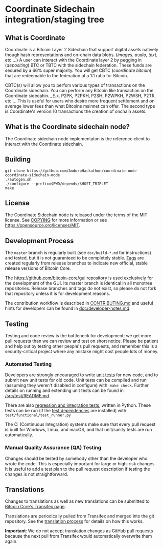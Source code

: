 Coordinate Sidechain integration/staging tree
=====================================

What is Coordinate
------------------
Coordinate is a Bitcoin Layer 2 Sidechain that support digital assets natively though hash representations and
on-chain data blobs. (_images_, _audio_, _text_, etc ...) A user can interact with the Coordinate layer 2 by
pegging in (_depositing_) BTC or TBTC with the sidechain federation. These funds are secured by a 66% super majority.
You will get CBTC (_coordinate bitcoin_) that are redeemable to the federation at a 1:1 ratio for Bitcoin.

CBTC(s) will allow you to perfom various types of transactions on the Coordinate sidechain. You can perform
any Bitcoin like transaction on the Coordinate sidecahin. _E.x. P2PK, P2PKH, P2SH, P2WPKH, P2WSH, P2TR, etc ...
This is useful for users who desire more frequent settlement and on average lower fees than what Bitcoins mainnet
can offer. The second type is Coordinate's version 10 transactions the creation of onchain assets.


What is the Coordinate sidechain node?
--------------------------------------
The Coordinate sidechain node implementaton is the reference client to interact with the Coordinate sidechain.

Building
--------
```
git clone https://github.com/AnduroHackathon/coordinate-node coordinate-sidechain-node
./autogen.sh
./configure --prefix=$PWD/depends/$HOST_TRIPLET
make
```

License
-------

The Coordinate Sidechain node is released under the terms of the MIT license. See [COPYING](COPYING) for more
information or see https://opensource.org/licenses/MIT.

Development Process
-------------------

The `master` branch is regularly built (see `doc/build-*.md` for instructions) and tested, but it is not guaranteed to be
completely stable. [Tags](https://github.com/bitcoin/bitcoin/tags) are created
regularly from release branches to indicate new official, stable release versions of Bitcoin Core.

The https://github.com/bitcoin-core/gui repository is used exclusively for the
development of the GUI. Its master branch is identical in all monotree
repositories. Release branches and tags do not exist, so please do not fork
that repository unless it is for development reasons.

The contribution workflow is described in [CONTRIBUTING.md](CONTRIBUTING.md)
and useful hints for developers can be found in [doc/developer-notes.md](doc/developer-notes.md).

Testing
-------

Testing and code review is the bottleneck for development; we get more pull
requests than we can review and test on short notice. Please be patient and help out by testing
other people's pull requests, and remember this is a security-critical project where any mistake might cost people
lots of money.

### Automated Testing

Developers are strongly encouraged to write [unit tests](src/test/README.md) for new code, and to
submit new unit tests for old code. Unit tests can be compiled and run
(assuming they weren't disabled in configure) with: `make check`. Further details on running
and extending unit tests can be found in [/src/test/README.md](/src/test/README.md).

There are also [regression and integration tests](/test), written
in Python.
These tests can be run (if the [test dependencies](/test) are installed) with: `test/functional/test_runner.py`

The CI (Continuous Integration) systems make sure that every pull request is built for Windows, Linux, and macOS,
and that unit/sanity tests are run automatically.

### Manual Quality Assurance (QA) Testing

Changes should be tested by somebody other than the developer who wrote the
code. This is especially important for large or high-risk changes. It is useful
to add a test plan to the pull request description if testing the changes is
not straightforward.

Translations
------------

Changes to translations as well as new translations can be submitted to
[Bitcoin Core's Transifex page](https://www.transifex.com/bitcoin/bitcoin/).

Translations are periodically pulled from Transifex and merged into the git repository. See the
[translation process](doc/translation_process.md) for details on how this works.

**Important**: We do not accept translation changes as GitHub pull requests because the next
pull from Transifex would automatically overwrite them again.
